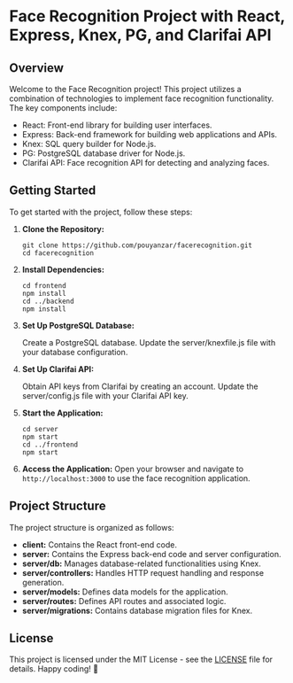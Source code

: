 # Face Recognition Project with React, Express, Knex, PG, and Clarifai API

## Overview

Welcome to the Face Recognition project! This project utilizes a combination of technologies to implement face recognition functionality. The key components include:

- React: Front-end library for building user interfaces.
- Express: Back-end framework for building web applications and APIs.
- Knex: SQL query builder for Node.js.
- PG: PostgreSQL database driver for Node.js.
- Clarifai API: Face recognition API for detecting and analyzing faces.

## Getting Started

To get started with the project, follow these steps:

1. **Clone the Repository:**
   ```
   git clone https://github.com/pouyanzar/facerecognition.git
   cd facerecognition
   ```

2. **Install Dependencies:**
   ```
   cd frontend
   npm install
   cd ../backend
   npm install
   ```

3. **Set Up PostgreSQL Database:**

   Create a PostgreSQL database.
   Update the server/knexfile.js file with your database configuration.
   
4. **Set Up Clarifai API:**

   Obtain API keys from Clarifai by creating an account.
   Update the server/config.js file with your Clarifai API key.

   
5. **Start the Application:**
   ```
   cd server
   npm start
   cd ../frontend
   npm start
   ```

6. **Access the Application:**
   Open your browser and navigate to `http://localhost:3000` to use the face recognition application.

## Project Structure

The project structure is organized as follows:

- **client:** Contains the React front-end code.
- **server:** Contains the Express back-end code and server configuration.
- **server/db:** Manages database-related functionalities using Knex.
- **server/controllers:** Handles HTTP request handling and response generation.
- **server/models:** Defines data models for the application.
- **server/routes:** Defines API routes and associated logic.
- **server/migrations:** Contains database migration files for Knex.

## License

This project is licensed under the MIT License - see the [LICENSE](LICENSE) file for details.
Happy coding! 🚀
